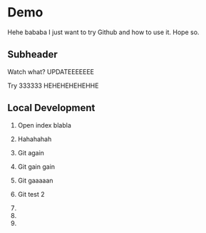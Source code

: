 # Demo
Hehe
bababa
I just want to try Github and how to use it. Hope so.

## Subheader

Watch what? UPDATEEEEEEE

Try 333333 HEHEHEHEHEHHE

## Local Development 

1. Open index blabla
2. Hahahahah
3. Git again
4. Git gain gain





5. Git gaaaaan


6. Git test 2
7. 
8.
9.
